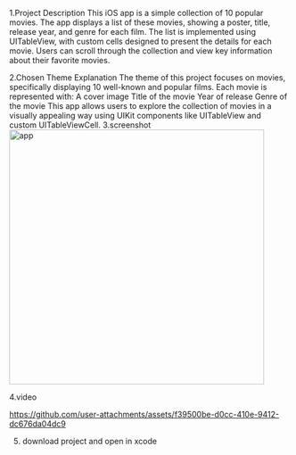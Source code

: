 1.Project Description
This iOS app is a simple collection of 10 popular movies. 
The app displays a list of these movies, showing a poster, title, release year, and genre for each film. 
The list is implemented using UITableView, with custom cells designed to present the details for each movie. 
Users can scroll through the collection and view key information about their favorite movies.

2.Chosen Theme Explanation
The theme of this project focuses on movies, specifically displaying 10 well-known and popular films. Each movie is represented with:
A cover image 
Title of the movie
Year of release
Genre of the movie
This app allows users to explore the collection of movies in a visually appealing way using UIKit components like UITableView and custom UITableViewCell.
3.screenshot
<img width="457" alt="app" src="https://github.com/user-attachments/assets/0d55bd02-4b77-4408-8d84-c868ce4f0755">

4.video

https://github.com/user-attachments/assets/f39500be-d0cc-410e-9412-dc676da04dc9

5. download project and open in xcode

